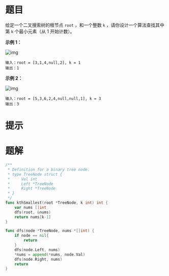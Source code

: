 # 题目

给定一个二叉搜索树的根节点 `root` ，和一个整数 `k` ，请你设计一个算法查找其中第 `k` 个最小元素（从 1 开始计数）。

 

**示例 1：**

![img](https://s2.loli.net/2024/06/06/WtRkfZDYeuGNdQq.jpg)

```
输入：root = [3,1,4,null,2], k = 1
输出：1
```

**示例 2：**

![img](https://s2.loli.net/2024/06/06/iSBMLCZDdvOnuJN.jpg)

```
输入：root = [5,3,6,2,4,null,null,1], k = 3
输出：3
```

 



# 提示





# 题解

```go
/**
 * Definition for a binary tree node.
 * type TreeNode struct {
 *     Val int
 *     Left *TreeNode
 *     Right *TreeNode
 * }
 */
func kthSmallest(root *TreeNode, k int) int {
    var nums []int 
    dfs(root, &nums)
    return nums[k-1]
}

func dfs(node *TreeNode, nums *[]int) {
    if node == nil{
        return 
    }
    dfs(node.Left, nums)
    *nums = append(*nums, node.Val)
    dfs(node.Right, nums)
    return 
}
```

